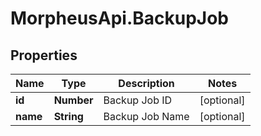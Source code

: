 # MorpheusApi.BackupJob

## Properties

Name | Type | Description | Notes
------------ | ------------- | ------------- | -------------
**id** | **Number** | Backup Job ID | [optional] 
**name** | **String** | Backup Job Name | [optional] 


